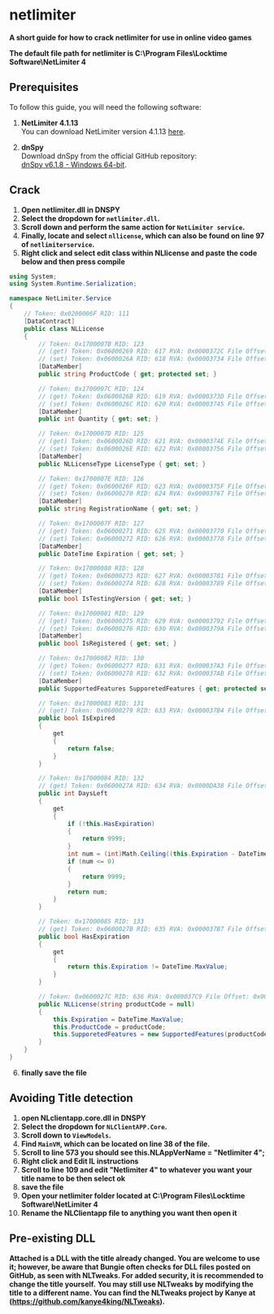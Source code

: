 # netlimiter
**A short guide for how to crack netlimiter for use in online video games**

**The default file path for netlimiter is C:\Program Files\Locktime Software\NetLimiter 4**

## Prerequisites
To follow this guide, you will need the following software:

1. **NetLimiter 4.1.13**  
   You can download NetLimiter version 4.1.13 [here](https://www.netlimiter.com/download/nl4/NetLimiterSetup_4.1.13.exe).

2. **dnSpy**  
   Download dnSpy from the official GitHub repository:  
   [dnSpy v6.1.8 - Windows 64-bit](https://github.com/dnSpy/dnSpy/releases/download/v6.1.8/dnSpy-net-win64.zip).

## Crack
1. **Open netlimiter.dll in DNSPY**
2. **Select the dropdown for `netlimiter.dll`.**
3. **Scroll down and perform the same action for `NetLimiter service`.**
4. **Finally, locate and select `nllicense`, which can also be found on line 97 of `netlimiterservice`.**
5. **Right click and select edit class within NLlicense and paste the code below and then press compile**
```cs
using System;
using System.Runtime.Serialization;

namespace NetLimiter.Service
{
    // Token: 0x0200006F RID: 111
    [DataContract]
    public class NLLicense
    {
        // Token: 0x1700007B RID: 123
        // (get) Token: 0x06000269 RID: 617 RVA: 0x0000372C File Offset: 0x0000192C
        // (set) Token: 0x0600026A RID: 618 RVA: 0x00003734 File Offset: 0x00001934
        [DataMember]
        public string ProductCode { get; protected set; }

        // Token: 0x1700007C RID: 124
        // (get) Token: 0x0600026B RID: 619 RVA: 0x0000373D File Offset: 0x0000193D
        // (set) Token: 0x0600026C RID: 620 RVA: 0x00003745 File Offset: 0x00001945
        [DataMember]
        public int Quantity { get; set; }

        // Token: 0x1700007D RID: 125
        // (get) Token: 0x0600026D RID: 621 RVA: 0x0000374E File Offset: 0x0000194E
        // (set) Token: 0x0600026E RID: 622 RVA: 0x00003756 File Offset: 0x00001956
        [DataMember]
        public NLLicenseType LicenseType { get; set; }

        // Token: 0x1700007E RID: 126
        // (get) Token: 0x0600026F RID: 623 RVA: 0x0000375F File Offset: 0x0000195F
        // (set) Token: 0x06000270 RID: 624 RVA: 0x00003767 File Offset: 0x00001967
        [DataMember]
        public string RegistrationName { get; set; }

        // Token: 0x1700007F RID: 127
        // (get) Token: 0x06000271 RID: 625 RVA: 0x00003770 File Offset: 0x00001970
        // (set) Token: 0x06000272 RID: 626 RVA: 0x00003778 File Offset: 0x00001978
        [DataMember]
        public DateTime Expiration { get; set; }

        // Token: 0x17000080 RID: 128
        // (get) Token: 0x06000273 RID: 627 RVA: 0x00003781 File Offset: 0x00001981
        // (set) Token: 0x06000274 RID: 628 RVA: 0x00003789 File Offset: 0x00001989
        [DataMember]
        public bool IsTestingVersion { get; set; }

        // Token: 0x17000081 RID: 129
        // (get) Token: 0x06000275 RID: 629 RVA: 0x00003792 File Offset: 0x00001992
        // (set) Token: 0x06000276 RID: 630 RVA: 0x0000379A File Offset: 0x0000199A
        [DataMember]
        public bool IsRegistered { get; set; }

        // Token: 0x17000082 RID: 130
        // (get) Token: 0x06000277 RID: 631 RVA: 0x000037A3 File Offset: 0x000019A3
        // (set) Token: 0x06000278 RID: 632 RVA: 0x000037AB File Offset: 0x000019AB
        [DataMember]
        public SupportedFeatures SupporetedFeatures { get; protected set; }

        // Token: 0x17000083 RID: 131
        // (get) Token: 0x06000279 RID: 633 RVA: 0x000037B4 File Offset: 0x000019B4
        public bool IsExpired
        {
            get
            {
                return false;
            }
        }

        // Token: 0x17000084 RID: 132
        // (get) Token: 0x0600027A RID: 634 RVA: 0x0000DA38 File Offset: 0x0000BC38
        public int DaysLeft
        {
            get
            {
                if (!this.HasExpiration)
                {
                    return 9999;
                }
                int num = (int)Math.Ceiling((this.Expiration - DateTime.UtcNow).TotalDays);
                if (num <= 0)
                {
                    return 9999;
                }
                return num;
            }
        }

        // Token: 0x17000085 RID: 133
        // (get) Token: 0x0600027B RID: 635 RVA: 0x000037B7 File Offset: 0x000019B7
        public bool HasExpiration
        {
            get
            {
                return this.Expiration != DateTime.MaxValue;
            }
        }

        // Token: 0x0600027C RID: 636 RVA: 0x000037C9 File Offset: 0x000019C9
        public NLLicense(string productCode = null)
        {
            this.Expiration = DateTime.MaxValue;
            this.ProductCode = productCode;
            this.SupporetedFeatures = new SupportedFeatures(productCode);
        }
    }
}
```
6. **finally save the file**

## Avoiding Title detection
1. **open NLclientapp.core.dll in DNSPY**
2. **Select the dropdown for `NLClientAPP.Core`.**
3. **Scroll down to `ViewModels`.**
4. **Find `MainVM`, which can be located on line 38 of the file.**
5. **Scroll to line 573 you should see this.NLAppVerName = "Netlimiter 4";**
6. **Right click and Edit IL instructions**
7. **Scroll to line 109 and edit "Netlimiter 4" to whatever you want your title name to be then select ok**
8. **save the file**
9. **Open your netlimiter folder located at C:\Program Files\Locktime Software\NetLimiter 4**
 10. **Rename the NLClientapp file to anything you want then open it**

## Pre-existing DLL
**Attached is a DLL with the title already changed. You are welcome to use it; however, be aware that Bungie often checks for DLL files posted on GitHub, as seen with NLTweaks. For added security, it is recommended to change the title yourself.**
**You may still use NLTweaks by modifying the title to a different name. You can find the NLTweaks project by Kanye at (https://github.com/kanye4king/NLTweaks).**

